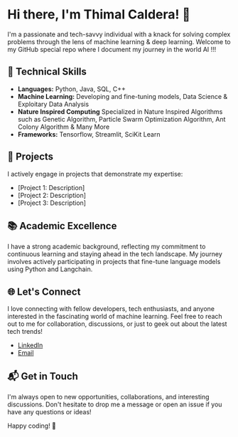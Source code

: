 # Hi there, I'm Thimal Caldera! 👋

I'm a passionate and tech-savvy individual with a knack for solving complex problems through the lens of machine learning & deep learning. Welcome to my GitHub special repo where I document my journey in the world AI !!!

## 🔧 Technical Skills

- **Languages:** Python, Java, SQL, C++
- **Machine Learning:** Developing and fine-tuning models, Data Science & Exploitary Data Analysis
- **Nature Inspired Computing** Specialized in Nature Inspired Algorithms such as Genetic Algorithm, Particle Swarm Optimization Algorithm, Ant Colony Algorithm & Many More 
- **Frameworks:** Tensorflow, Streamlit, SciKit Learn
  

## 🚀 Projects

I actively engage in projects that demonstrate my expertise:

- [Project 1: Description]
- [Project 2: Description]
- [Project 3: Description]

## 📚 Academic Excellence

I have a strong academic background, reflecting my commitment to continuous learning and staying ahead in the tech landscape. My journey involves actively participating in projects that fine-tune language models using Python and Langchain.

## 🌐 Let's Connect

I love connecting with fellow developers, tech enthusiasts, and anyone interested in the fascinating world of machine learning. Feel free to reach out to me for collaboration, discussions, or just to geek out about the latest tech trends!

- [LinkedIn](www.linkedin.com/in/thimal-caldera-b2836b284)
- [Email](thimal.sasmitha@gmail.com)


## 📬 Get in Touch

I'm always open to new opportunities, collaborations, and interesting discussions. Don't hesitate to drop me a message or open an issue if you have any questions or ideas!

Happy coding! 🚀

